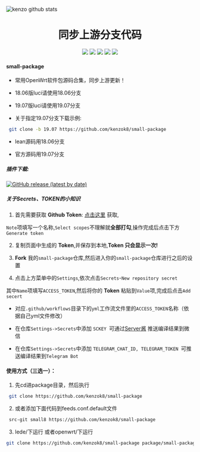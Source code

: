 ![kenzo github stats](https://github-readme-stats.vercel.app/api?username=kenzok8&show_icons=true&theme=merko)
<div align="center">
<h1 align="center">同步上游分支代码</h1>
<img src="https://img.shields.io/github/issues/kenzok8/small-package?color=green">
<img src="https://img.shields.io/github/stars/kenzok8/small-package?color=yellow">
<img src="https://img.shields.io/github/forks/kenzok8/small-package?color=orange">
<img src="https://img.shields.io/github/license/kenzok8/small-package?color=ff69b4">
<img src="https://img.shields.io/github/languages/code-size/kenzok8/small-package?color=blueviolet">
</div>


#### small-package

*  常用OpenWrt软件包源码合集，同步上游更新！

*  18.06版luci请使用18.06分支

*  19.07版luci请使用19.07分支

*  关于指定19.07分支下载示例:

```bash
 git clone -b 19.07 https://github.com/kenzok8/small-package
```

*  lean源码用18.06分支

*  官方源码用19.07分支

##### 插件下载:


[![GitHub release (latest by date)](https://img.shields.io/github/v/release/kenzok78/compile-packages?style=for-the-badge&label=Download)](https://github.com/kenzok78/compile-small/releases/latest)


##### 关于Secrets、TOKEN的小知识


1. 首先需要获取 **Github Token**: [点击这里](https://github.com/settings/tokens/new) 获取,

 `Note`项填写一个名称,`Select scopes`不理解就**全部打勾**,操作完成后点击下方`Generate token`

2. 复制页面中生成的 **Token**,并保存到本地,**Token 只会显示一次!**

3. **Fork** 我的`small-package`仓库,然后进入你的`small-package`仓库进行之后的设置

4. 点击上方菜单中的`Settings`,依次点击`Secrets`-`New repository secret`

其中`Name`项填写`ACCESS_TOKEN`,然后将你的 **Token** 粘贴到`Value`项,完成后点击`Add secert`

* 对应`.github/workflows`目录下的`yml`工作流文件里的`ACCESS_TOKEN`名称（依据自己yml文件修改）

* 在仓库`Settings->Secrets`中添加 `SCKEY `可通过[Server酱](http://sc.ftqq.com) 推送编译结果到微信

* 在仓库`Settings->Secrets`中添加 `TELEGRAM_CHAT_ID, TELEGRAM_TOKEN `可推送编译结果到`Telegram Bot`




#### 使用方式（三选一）：

1. 先cd进package目录，然后执行

```bash
 git clone https://github.com/kenzok8/small-package
```
2. 或者添加下面代码到feeds.conf.default文件

```bash
 src-git small8 https://github.com/kenzok8/small-package
```
3. lede/下运行 或者openwrt/下运行

```bash
git clone https://github.com/kenzok8/small-package package/small-package
```











